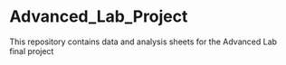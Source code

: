 # Advanced_Lab_Project
This repository contains data and analysis sheets for the Advanced Lab final project
